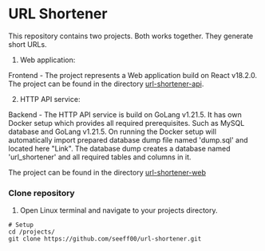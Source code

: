 # URL Shortener
This repository contains two projects. Both works together. They generate short URLs.

1. Web application:

Frontend - The project represents a Web application build on React v18.2.0. The project
can be found in the directory [url-shortener-api](https://github.com/seeff00/url-shortener/tree/main/url-shortener-api).

2. HTTP API service:

Backend - The HTTP API service is build on GoLang v1.21.5. It has own Docker setup
which provides all required prerequisites. Such as MySQL database and GoLang v1.21.5. 
On running the Docker setup will automatically import prepared database dump file 
named 'dump.sql' and located here "Link". The database dump creates a database named 
'url_shortener' and all required tables and columns in it.

The project can be found in the directory [url-shortener-web](https://github.com/seeff00/url-shortener/tree/main/url-shortener-web)

### Clone repository

1. Open Linux terminal and navigate to your projects directory.
```shell
# Setup
cd /projects/
git clone https://github.com/seeff00/url-shortener.git
```